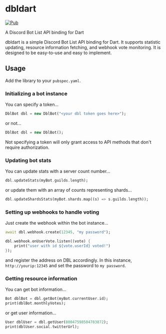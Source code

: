 # dbldart

[![Pub](https://img.shields.io/pub/v/dbldart.svg)](https://pub.dartlang.org/packages/dbldart)

A Discord Bot List API binding for Dart

dbldart is a simple Discord Bot List API binding for Dart. It supports statistic updating, resource information fetching, and webhook vote monitoring. It is designed to be easy-to-use and easy to implement.

## Usage

Add the library to your `pubspec.yaml`.

### Initializing a bot instance

You can specify a token...
```dart
DblBot dbl = new DblBot("<your dbl token goes here>");
```
or not...
```dart
DblBot dbl = new DblBot();
```
Not specifying a token will only grant access to API methods that don't require authorization.

### Updating bot stats

You can update stats with a server count number...
```dart
dbl.updateStats(myBot.guilds.length);
```
or update them with an array of counts representing shards...
```dart
dbl.updateShardsStats(myBot.shards.map((s) => s.guilds.length));
```

### Setting up webhooks to handle voting

Just create the webhook within the bot instance...
```dart
await dbl.webhook.create(12345, "my password");

dbl.webhook.onUserVote.listen((vote) {
	print("user with id ${vote.userId} voted!")
});
```
and register the address on DBL accordingly. In this instance, `http://yourip:12345` and set the password to `my password`.

### Getting resource information

You can get bot information...
```dart
Bot dblBot = dbl.getBot(myBot.currentUser.id);
print(dblBot.monthlyVotes);
```
or get user information...
```dart
User dblUser = dbl.getUser(80047598504783872);
print(dblUser.social.twitterUrl);
```